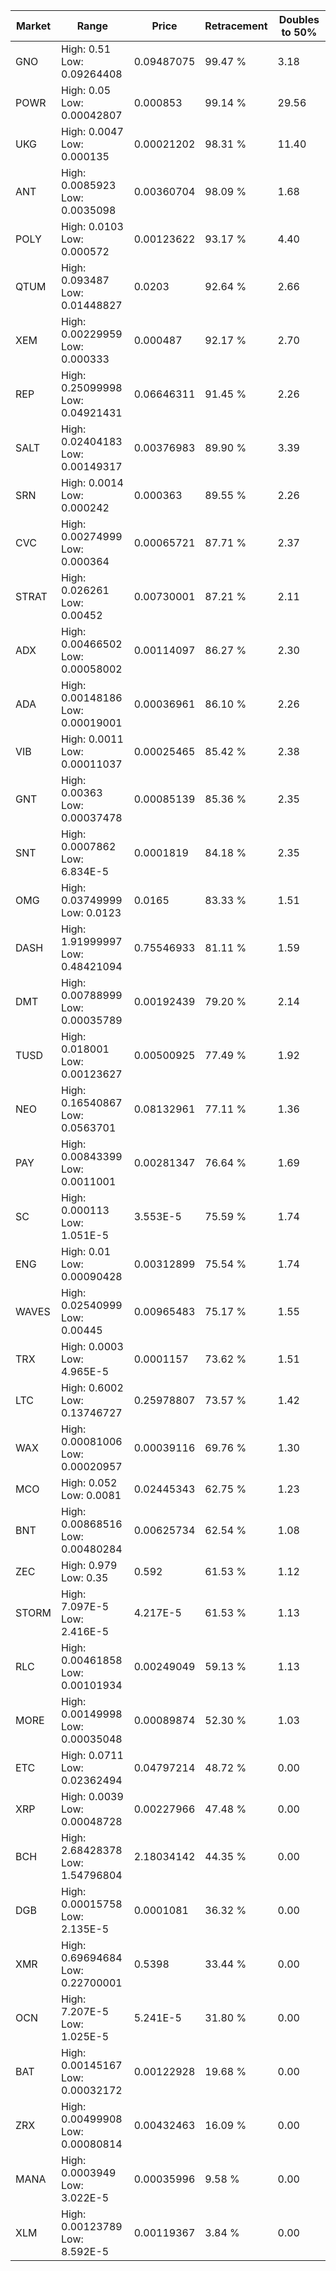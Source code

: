 | Market | Range | Price| Retracement | Doubles to 50% |
| --- | --- | --- | --- | --- |
| GNO | High: 0.51<br />Low: 0.09264408 | 0.09487075 | 99.47 % | 3.18 |
| POWR | High: 0.05<br />Low: 0.00042807 | 0.000853 | 99.14 % | 29.56 |
| UKG | High: 0.0047<br />Low: 0.000135 | 0.00021202 | 98.31 % | 11.40 |
| ANT | High: 0.0085923<br />Low: 0.0035098 | 0.00360704 | 98.09 % | 1.68 |
| POLY | High: 0.0103<br />Low: 0.000572 | 0.00123622 | 93.17 % | 4.40 |
| QTUM | High: 0.093487<br />Low: 0.01448827 | 0.0203 | 92.64 % | 2.66 |
| XEM | High: 0.00229959<br />Low: 0.000333 | 0.000487 | 92.17 % | 2.70 |
| REP | High: 0.25099998<br />Low: 0.04921431 | 0.06646311 | 91.45 % | 2.26 |
| SALT | High: 0.02404183<br />Low: 0.00149317 | 0.00376983 | 89.90 % | 3.39 |
| SRN | High: 0.0014<br />Low: 0.000242 | 0.000363 | 89.55 % | 2.26 |
| CVC | High: 0.00274999<br />Low: 0.000364 | 0.00065721 | 87.71 % | 2.37 |
| STRAT | High: 0.026261<br />Low: 0.00452 | 0.00730001 | 87.21 % | 2.11 |
| ADX | High: 0.00466502<br />Low: 0.00058002 | 0.00114097 | 86.27 % | 2.30 |
| ADA | High: 0.00148186<br />Low: 0.00019001 | 0.00036961 | 86.10 % | 2.26 |
| VIB | High: 0.0011<br />Low: 0.00011037 | 0.00025465 | 85.42 % | 2.38 |
| GNT | High: 0.00363<br />Low: 0.00037478 | 0.00085139 | 85.36 % | 2.35 |
| SNT | High: 0.0007862<br />Low: 6.834E-5 | 0.0001819 | 84.18 % | 2.35 |
| OMG | High: 0.03749999<br />Low: 0.0123 | 0.0165 | 83.33 % | 1.51 |
| DASH | High: 1.91999997<br />Low: 0.48421094 | 0.75546933 | 81.11 % | 1.59 |
| DMT | High: 0.00788999<br />Low: 0.00035789 | 0.00192439 | 79.20 % | 2.14 |
| TUSD | High: 0.018001<br />Low: 0.00123627 | 0.00500925 | 77.49 % | 1.92 |
| NEO | High: 0.16540867<br />Low: 0.0563701 | 0.08132961 | 77.11 % | 1.36 |
| PAY | High: 0.00843399<br />Low: 0.0011001 | 0.00281347 | 76.64 % | 1.69 |
| SC | High: 0.000113<br />Low: 1.051E-5 | 3.553E-5 | 75.59 % | 1.74 |
| ENG | High: 0.01<br />Low: 0.00090428 | 0.00312899 | 75.54 % | 1.74 |
| WAVES | High: 0.02540999<br />Low: 0.00445 | 0.00965483 | 75.17 % | 1.55 |
| TRX | High: 0.0003<br />Low: 4.965E-5 | 0.0001157 | 73.62 % | 1.51 |
| LTC | High: 0.6002<br />Low: 0.13746727 | 0.25978807 | 73.57 % | 1.42 |
| WAX | High: 0.00081006<br />Low: 0.00020957 | 0.00039116 | 69.76 % | 1.30 |
| MCO | High: 0.052<br />Low: 0.0081 | 0.02445343 | 62.75 % | 1.23 |
| BNT | High: 0.00868516<br />Low: 0.00480284 | 0.00625734 | 62.54 % | 1.08 |
| ZEC | High: 0.979<br />Low: 0.35 | 0.592 | 61.53 % | 1.12 |
| STORM | High: 7.097E-5<br />Low: 2.416E-5 | 4.217E-5 | 61.53 % | 1.13 |
| RLC | High: 0.00461858<br />Low: 0.00101934 | 0.00249049 | 59.13 % | 1.13 |
| MORE | High: 0.00149998<br />Low: 0.00035048 | 0.00089874 | 52.30 % | 1.03 |
| ETC | High: 0.0711<br />Low: 0.02362494 | 0.04797214 | 48.72 % | 0.00 |
| XRP | High: 0.0039<br />Low: 0.00048728 | 0.00227966 | 47.48 % | 0.00 |
| BCH | High: 2.68428378<br />Low: 1.54796804 | 2.18034142 | 44.35 % | 0.00 |
| DGB | High: 0.00015758<br />Low: 2.135E-5 | 0.0001081 | 36.32 % | 0.00 |
| XMR | High: 0.69694684<br />Low: 0.22700001 | 0.5398 | 33.44 % | 0.00 |
| OCN | High: 7.207E-5<br />Low: 1.025E-5 | 5.241E-5 | 31.80 % | 0.00 |
| BAT | High: 0.00145167<br />Low: 0.00032172 | 0.00122928 | 19.68 % | 0.00 |
| ZRX | High: 0.00499908<br />Low: 0.00080814 | 0.00432463 | 16.09 % | 0.00 |
| MANA | High: 0.0003949<br />Low: 3.022E-5 | 0.00035996 | 9.58 % | 0.00 |
| XLM | High: 0.00123789<br />Low: 8.592E-5 | 0.00119367 | 3.84 % | 0.00 |
